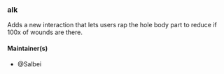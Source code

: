 ### alk
Adds a new interaction that lets users rap the hole body part to reduce if 100x of wounds are there.

#### Maintainer(s)
* @Salbei
